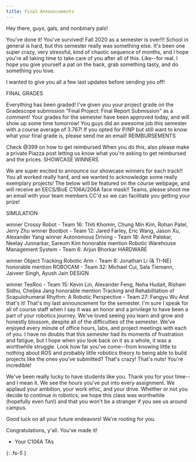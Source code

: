 ```yaml
---
title: Final Announcements
---
```

Hey there, guys, gals, and nonbinary pals! 

You've done it! You've survived! Fall 2020 as a semester is over!!! School in general is hard, but this semester really was something else. It's been one super crazy, very stressful, kind of chaotic sequence of months, and I hope you're all taking time to take care of you after all of this. Like--for real. I hope you give yourself a pat on the back, grab something tasty, and do something you love. 

I wanted to give you all a few last updates before sending you off!

FINAL GRADES

Everything has been graded! I've given you your project grade on the Gradescope submission "Final Project: Final Report Submission" as a comment!
Your grades for the semester have been approved today, and will show up some time tomorrow! You guys did an awesome job this semester with a course average of 3.767!
If you opted for P/NP but still want to know what your final grade is, please send me an email!
REIMBURSEMENTS

Check @399 on how to get reimbursed
When you do this, also please make a private Piazza post letting us know what you're asking to get reimbursed and the prices.
SHOWCASE WINNERS

We are super excited to announce our showcase winners for each track!! You all worked really hard, and we wanted to acknowledge some really exemplary projects! The below will be featured on the course webpage, and will receive an EECS/BioE C106A/206A face mask!! Teams, please shoot me an email with your team members CC'd so we can facilitate you getting your prize!

 SIMULATION

winner Crossy Robot - Team 16: Thiti Khomin, Chung Min Kim, Rohan Patel, Jerry Zhu
winner Bootbot - Team 12: Jared Farley, Eric Wang, Jason Xu, Alexander Yang
winner Autonomous Driving - Team 18: Amit Palekar, Neelay Junnarkar, Sareum Kim
honorable mention Robotic Warehouse Management System - Team 6: Arjun Bhorkar
HARDWARE

winner Object Tracking Robotic Arm - Team 8: Jonathan Li (& TI-NE)
honorable mention ROBOCAM - Team 32: Michael Cui, Sala Tiemann, Jaiveer Singh, Ayush Jain
DESIGN

winner TesRoo - Team 15: Kevin Lin, Alexander Feng, Neha Hudait, Risham Sidhu, Cheljea Jang
honorable mention Tracking and Rehabilitation of Scapulohumeral Rhythm: A Robotic Perspective - Team 27: Fangyu Wu
And that's it! That's my last announcement for the semester. I'm sure I speak for all of course staff when I say it was an honor and a privilege to have been a part of your robotics journey. We've loved seeing you learn and grow and honestly blossom, despite all of the difficulties of the semester. We've enjoyed every minute of office hours, labs, and project meetings with each of you. I have no doubts that this semester had its moments of frustration and fatigue, but I hope when you look back on it as a whole, it was a worthwhile struggle. Look how far you've come--from knowing little to nothing about ROS and probably little robotics theory to being able to build projects like the ones you've submitted? That's crazy! That's nuts! You're incredible! 

We've been really lucky to have students like you. Thank you for your time--and I mean it. We see the hours you've put into every assignment. We applaud your ambition, your work ethic, and your drive. Whether or not you decide to continue in robotics, we hope this class was worthwhile (hopefully even fun!) and that you won't be a stranger if you see us around campus. 

Good luck on all your future endeavors! We're rooting for you.

Congratulations, y'all. You've made it!
- Your C106A TAs 


{: .fs-5 }
